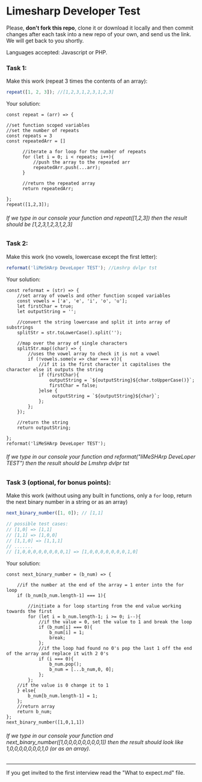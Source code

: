 # Limesharp Developer Test

Please, **don't fork this repo**, clone it or download it locally and then commit changes after each task into a new repo of your own, and send us the link. We will get back to you shortly.

Languages accepted: Javascript or PHP.

### Task 1:

Make this work (repeat 3 times the contents of an array):

```javascript
repeat([1, 2, 3]); //[1,2,3,1,2,3,1,2,3]
```

Your solution:

```
const repeat = (arr) => {

//set function scoped variables
//set the number of repeats
const repeats = 3
const repeatedArr = []

      //iterate a for loop for the number of repeats
      for (let i = 0; i < repeats; i++){
          //push the array to the repeated arr
          repeatedArr.push(...arr);
      }

      //return the repeated array
      return repeatedArr;

};
repeat([1,2,3]);
```

###### If we type in our console your function and repeat([1,2,3]) then the result should be [1,2,3,1,2,3,1,2,3]

### Task 2:

Make this work (no vowels, lowercase except the first letter):

```javascript
reformat('liMeSHArp DeveLoper TEST'); //Lmshrp dvlpr tst
```

Your solution:

```
const reformat = (str) => {
    //set array of vowels and other function scoped variables
    const vowels = ['a', 'e', 'i', 'o', 'u'];
    let firstChar = true;
    let outputString = '';

    //convert the string lowercase and split it into array of substrings
    splitStr = str.toLowerCase().split('');

    //map over the array of single characters
    splitStr.map((char) => {
        //uses the vowel array to check it is not a vowel
        if (!vowels.some(v => char === v)){
            //if it is the first character it capitalises the character else it outputs the string
            if (firstChar){
                outputString = `${outputString}${char.toUpperCase()}`;
                firstChar = false;
            }else {
                 outputString = `${outputString}${char}`;
            };
        };
    });

    //return the string
    return outputString;

};
reformat('liMeSHArp DeveLoper TEST');
```

###### If we type in our console your function and reformat("liMeSHArp DeveLoper TEST") then the result should be Lmshrp dvlpr tst

### Task 3 (optional, for bonus points):

Make this work (without using any built in functions, only a `for` loop, return the next binary number in a string or as an array)

```javascript
next_binary_number([1, 0]); // [1,1]

// possible test cases:
// [1,0] => [1,1]
// [1,1] => [1,0,0]
// [1,1,0] => [1,1,1]
// .......
// [1,0,0,0,0,0,0,0,0,1] => [1,0,0,0,0,0,0,0,1,0]
```

Your solution:

```
const next_binary_number = (b_num) => {

    //if the number at the end of the array = 1 enter into the for loop
    if (b_num[b_num.length-1] === 1){

        //initiate a for loop starting from the end value working towards the first
        for (let i = b_num.length-1; i >= 0; i--){
            //if the value = 0, set the value to 1 and break the loop
            if (b_num[i] === 0){
                b_num[i] = 1;
                break;
            };
            //if the loop had found no 0's pop the last 1 off the end of the array and replace it with 2 0's
            if (i === 0){
                b_num.pop();
                b_num = [...b_num,0, 0];
            };
        };
    //if the value is 0 change it to 1
    } else{
        b_num[b_num.length-1] = 1;
    };
    //return array
    return b_num;
};
next_binary_number([1,0,1,1])
```

###### If we type in our console your function and next_binary_number([1,0,0,0,0,0,0,0,0,1]) then the result should look like 1,0,0,0,0,0,0,0,1,0 (or as an array).

---

If you get invited to the first interview read the "What to expect.md" file.
